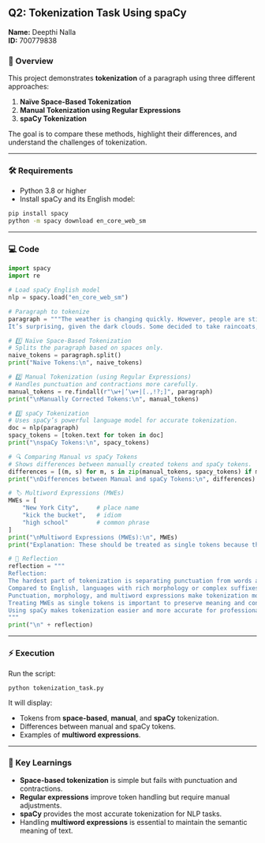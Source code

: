 ## Q2: Tokenization Task Using spaCy  

**Name:** Deepthi Nalla  
**ID:** 700779838  

### 📌 Overview
This project demonstrates **tokenization** of a paragraph using three different approaches:  
1. **Naïve Space-Based Tokenization**  
2. **Manual Tokenization using Regular Expressions**  
3. **spaCy Tokenization**

The goal is to compare these methods, highlight their differences, and understand the challenges of tokenization.

---

### 🛠 Requirements
- Python 3.8 or higher  
- Install spaCy and its English model:

```bash
pip install spacy
python -m spacy download en_core_web_sm
```

---

### 💻 Code

```python
import spacy
import re

# Load spaCy English model
nlp = spacy.load("en_core_web_sm")

# Paragraph to tokenize
paragraph = """The weather is changing quickly. However, people are still going outside without umbrellas.
It’s surprising, given the dark clouds. Some decided to take raincoats, while others ignored the forecast."""

# 1️⃣ Naïve Space-Based Tokenization
# Splits the paragraph based on spaces only.
naive_tokens = paragraph.split()
print("Naïve Tokens:\n", naive_tokens)

# 2️⃣ Manual Tokenization (using Regular Expressions)
# Handles punctuation and contractions more carefully.
manual_tokens = re.findall(r"\w+|’\w+|[.,!?;]", paragraph)
print("\nManually Corrected Tokens:\n", manual_tokens)

# 3️⃣ spaCy Tokenization
# Uses spaCy’s powerful language model for accurate tokenization.
doc = nlp(paragraph)
spacy_tokens = [token.text for token in doc]
print("\nspaCy Tokens:\n", spacy_tokens)

# 🔍 Comparing Manual vs spaCy Tokens
# Shows differences between manually created tokens and spaCy tokens.
differences = [(m, s) for m, s in zip(manual_tokens, spacy_tokens) if m != s]
print("\nDifferences between Manual and spaCy Tokens:\n", differences)

# 🏷 Multiword Expressions (MWEs)
MWEs = [
    "New York City",     # place name
    "kick the bucket",   # idiom
    "high school"        # common phrase
]
print("\nMultiword Expressions (MWEs):\n", MWEs)
print("Explanation: These should be treated as single tokens because they represent a single concept or entity.")

# 📝 Reflection
reflection = """ 
Reflection:
The hardest part of tokenization is separating punctuation from words and handling contractions like 'It’s' properly.
Compared to English, languages with rich morphology or complex suffixes can be even harder to tokenize.
Punctuation, morphology, and multiword expressions make tokenization more difficult because they can change word boundaries.
Treating MWEs as single tokens is important to preserve meaning and context.
Using spaCy makes tokenization easier and more accurate for professional NLP tasks.
"""
print("\n" + reflection)
```

---

### ⚡ Execution
Run the script:

```bash
python tokenization_task.py
```

It will display:
- Tokens from **space-based**, **manual**, and **spaCy** tokenization.
- Differences between manual and spaCy tokens.
- Examples of **multiword expressions**.

---

### 🧐 Key Learnings
- **Space-based tokenization** is simple but fails with punctuation and contractions.  
- **Regular expressions** improve token handling but require manual adjustments.  
- **spaCy** provides the most accurate tokenization for NLP tasks.  
- Handling **multiword expressions** is essential to maintain the semantic meaning of text.

